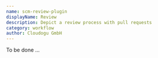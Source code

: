 ```yaml
---
name: scm-review-plugin
displayName: Review
description: Depict a review process with pull requests
category: workflow
author: Cloudogu GmbH
---
```


To be done ...
